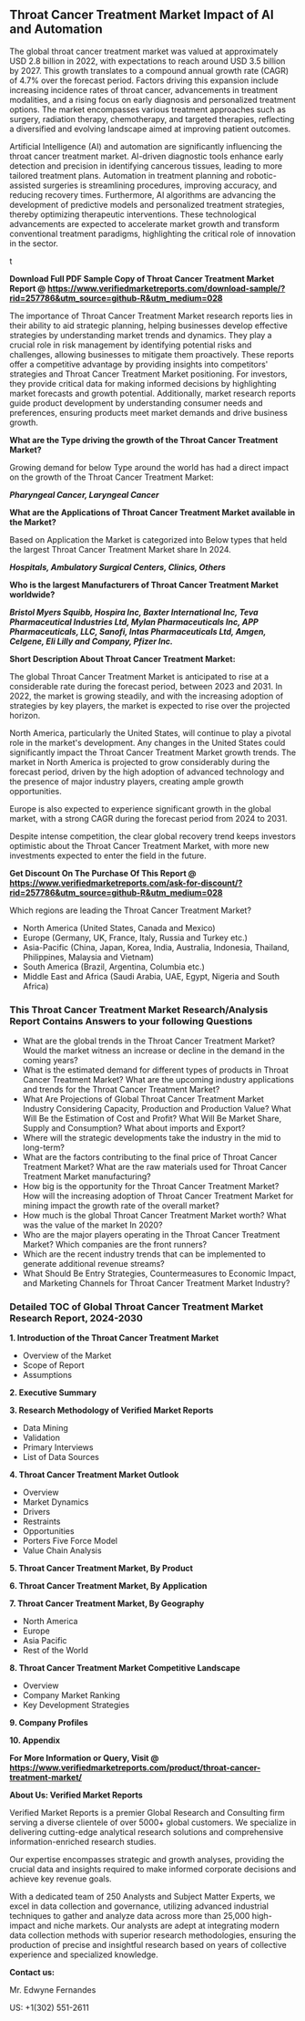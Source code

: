 <h2>Throat Cancer Treatment Market Impact of AI and Automation</h2><p>The global throat cancer treatment market was valued at approximately USD 2.8 billion in 2022, with expectations to reach around USD 3.5 billion by 2027. This growth translates to a compound annual growth rate (CAGR) of 4.7% over the forecast period. Factors driving this expansion include increasing incidence rates of throat cancer, advancements in treatment modalities, and a rising focus on early diagnosis and personalized treatment options. The market encompasses various treatment approaches such as surgery, radiation therapy, chemotherapy, and targeted therapies, reflecting a diversified and evolving landscape aimed at improving patient outcomes.</p><p>Artificial Intelligence (AI) and automation are significantly influencing the throat cancer treatment market. AI-driven diagnostic tools enhance early detection and precision in identifying cancerous tissues, leading to more tailored treatment plans. Automation in treatment planning and robotic-assisted surgeries is streamlining procedures, improving accuracy, and reducing recovery times. Furthermore, AI algorithms are advancing the development of predictive models and personalized treatment strategies, thereby optimizing therapeutic interventions. These technological advancements are expected to accelerate market growth and transform conventional treatment paradigms, highlighting the critical role of innovation in the sector.</p>t</p><p id="" class=""><strong>Download Full PDF Sample Copy of Throat Cancer Treatment Market Report @ <a href="https://www.verifiedmarketreports.com/download-sample/?rid=257786&utm_source=github-R&utm_medium=028" target="_blank">https://www.verifiedmarketreports.com/download-sample/?rid=257786&utm_source=github-R&utm_medium=028</a></strong></p><p>The importance of&nbsp;Throat Cancer Treatment Market research reports lies in their ability to aid strategic planning, helping businesses develop effective strategies by understanding market trends and dynamics. They play a crucial role in risk management by identifying potential risks and challenges, allowing businesses to mitigate them proactively. These reports offer a competitive advantage by providing insights into competitors' strategies and Throat Cancer Treatment Market positioning. For investors, they provide critical data for making informed decisions by highlighting market forecasts and growth potential. Additionally, market research reports guide product development by understanding consumer needs and preferences, ensuring products meet market demands and drive business growth.</p><p><strong>What are the&nbsp;Type driving the growth of the Throat Cancer Treatment Market?</strong></p><p id="" class="">Growing demand for below Type around the world has had a direct impact on the growth of the Throat Cancer Treatment Market:</p><em><strong>Pharyngeal Cancer, Laryngeal Cancer</strong></em></p><strong>What are the&nbsp;Applications&nbsp;of Throat Cancer Treatment Market available in the Market?</strong></p><p id="" class="">Based on Application the Market is categorized into Below types that held the largest Throat Cancer Treatment Market share In 2024.</p><em><strong>Hospitals, Ambulatory Surgical Centers, Clinics, Others</strong></em></p><strong>Who is the largest Manufacturers of Throat Cancer Treatment Market worldwide?</strong></p><p><em><strong>Bristol Myers Squibb, Hospira Inc, Baxter International Inc, Teva Pharmaceutical Industries Ltd, Mylan Pharmaceuticals Inc, APP Pharmaceuticals, LLC, Sanofi, Intas Pharmaceuticals Ltd, Amgen, Celgene, Eli Lilly and Company, Pfizer Inc.</strong></em></p><p id="" class=""><strong>Short Description About Throat Cancer Treatment Market:</strong></p><p>The global Throat Cancer Treatment Market is anticipated to rise at a considerable rate during the forecast period, between 2023 and 2031. In 2022, the market is growing steadily, and with the increasing adoption of strategies by key players, the market is expected to rise over the projected horizon.</p><p>North America, particularly the United States, will continue to play a pivotal role in the market's development. Any changes in the United States could significantly impact the Throat Cancer Treatment Market growth trends. The market in North America is projected to grow considerably during the forecast period, driven by the high adoption of advanced technology and the presence of major industry players, creating ample growth opportunities.</p><p>Europe is also expected to experience significant growth in the global market, with a strong CAGR during the forecast period from 2024 to 2031.</p><p>Despite intense competition, the clear global recovery trend keeps investors optimistic about the Throat Cancer Treatment Market, with more new investments expected to enter the field in the future.</p><p id="" class=""><strong>Get Discount On The Purchase Of This Report @ <a href="https://www.verifiedmarketreports.com/ask-for-discount/?rid=257786&utm_source=github-R&utm_medium=028" target="_blank">https://www.verifiedmarketreports.com/ask-for-discount/?rid=257786&utm_source=github-R&utm_medium=028</a></strong></p>Which regions are leading the Throat Cancer Treatment Market?</p><ul><li>North America (United States, Canada and Mexico)</li><li>Europe (Germany, UK, France, Italy, Russia and Turkey etc.)</li><li>Asia-Pacific (China, Japan, Korea, India, Australia, Indonesia, Thailand, Philippines, Malaysia and Vietnam)</li><li>South America (Brazil, Argentina, Columbia etc.)</li><li>Middle East and Africa (Saudi Arabia, UAE, Egypt, Nigeria and South Africa)</li></ul><h3 id="" class="">This Throat Cancer Treatment Market Research/Analysis Report Contains Answers to your following Questions</h3><ul><li>What are the global trends in the Throat Cancer Treatment Market? Would the market witness an increase or decline in the demand in the coming years?</li><li>What is the estimated demand for different types of products in Throat Cancer Treatment Market? What are the upcoming industry applications and trends for the Throat Cancer Treatment Market?</li><li>What Are Projections of Global Throat Cancer Treatment Market Industry Considering Capacity, Production and Production Value? What Will Be the Estimation of Cost and Profit? What Will Be Market Share, Supply and Consumption? What about imports and Export?</li><li>Where will the strategic developments take the industry in the mid to long-term?</li><li>What are the factors contributing to the final price of Throat Cancer Treatment Market? What are the raw materials used for Throat Cancer Treatment Market manufacturing?</li><li>How big is the opportunity for the Throat Cancer Treatment Market? How will the increasing adoption of Throat Cancer Treatment Market for mining impact the growth rate of the overall market?</li><li>How much is the global Throat Cancer Treatment Market worth? What was the value of the market In 2020?</li><li>Who are the major players operating in the Throat Cancer Treatment Market? Which companies are the front runners?</li><li>Which are the recent industry trends that can be implemented to generate additional revenue streams?</li><li>What Should Be Entry Strategies, Countermeasures to Economic Impact, and Marketing Channels for Throat Cancer Treatment Market Industry?</li></ul><h3 id="" class="">Detailed TOC of Global Throat Cancer Treatment Market Research Report, 2024-2030</h3><p id="" class=""><strong>1. Introduction of the Throat Cancer Treatment Market</strong></p><ul><li>Overview of the Market</li><li>Scope of Report</li><li>Assumptions</li></ul><p id="" class=""><strong>2. Executive Summary</strong></p><p id="" class=""><strong>3. Research Methodology of Verified Market Reports</strong></p><ul><li>Data Mining</li><li>Validation</li><li>Primary Interviews</li><li>List of Data Sources</li></ul><p id="" class=""><strong>4. Throat Cancer Treatment Market Outlook</strong></p><ul><li>Overview</li><li>Market Dynamics</li><li>Drivers</li><li>Restraints</li><li>Opportunities</li><li>Porters Five Force Model</li><li>Value Chain Analysis</li></ul><p id="" class=""><strong>5. Throat Cancer Treatment Market, By Product</strong></p><p id="" class=""><strong>6. Throat Cancer Treatment Market, By Application</strong></p><p id="" class=""><strong>7. Throat Cancer Treatment Market, By Geography</strong></p><ul><li>North America</li><li>Europe</li><li>Asia Pacific</li><li>Rest of the World</li></ul><p id="" class=""><strong>8. Throat Cancer Treatment Market Competitive Landscape</strong></p><ul><li>Overview</li><li>Company Market Ranking</li><li>Key Development Strategies</li></ul><p id="" class=""><strong>9. Company Profiles</strong></p><p id="" class=""><strong>10. Appendix</strong></p><p id="" class=""><strong>For More Information or Query, Visit @ <a href="https://www.verifiedmarketreports.com/product/throat-cancer-treatment-market/" target="_blank">https://www.verifiedmarketreports.com/product/throat-cancer-treatment-market/</a></strong></p><p id="" class=""><strong>About Us: Verified Market Reports</strong></p><p id="" class="">Verified Market Reports is a premier Global Research and Consulting firm serving a diverse clientele of over 5000+ global customers. We specialize in delivering cutting-edge analytical research solutions and comprehensive information-enriched research studies.</p><p id="" class="">Our expertise encompasses strategic and growth analyses, providing the crucial data and insights required to make informed corporate decisions and achieve key revenue goals.</p><p id="" class="">With a dedicated team of 250 Analysts and Subject Matter Experts, we excel in data collection and governance, utilizing advanced industrial techniques to gather and analyze data across more than 25,000 high-impact and niche markets. Our analysts are adept at integrating modern data collection methods with superior research methodologies, ensuring the production of precise and insightful research based on years of collective experience and specialized knowledge.</p><p id="" class=""><strong>Contact us:</strong></p><p id="" class="">Mr. Edwyne Fernandes</p><p id="" class="">US: +1(302) 551-2611</p>